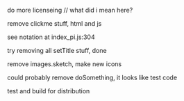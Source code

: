 do more licenseing // what did i mean here?

remove clickme stuff, html and js

see notation at index_pi.js:304

try removing all setTitle stuff, done

remove images.sketch, make new icons

could probably remove doSomething, it looks like test code

test and build for distribution
